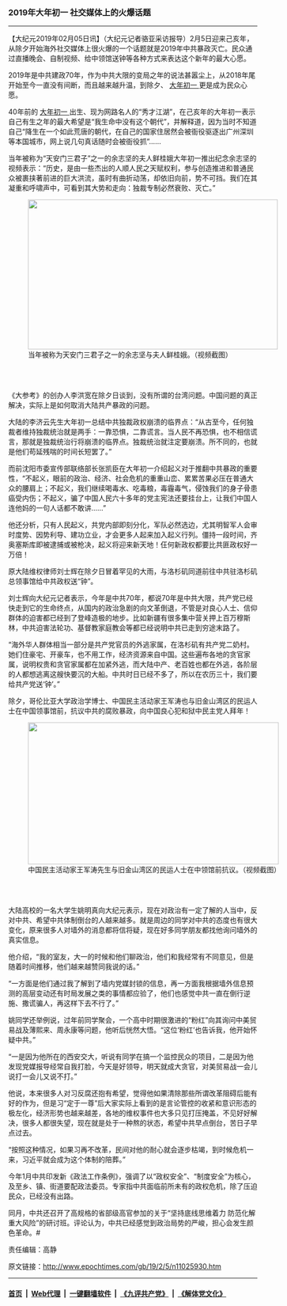 ### 2019年大年初一  社交媒体上的火爆话题
------------------------

<p>
 【大纪元2019年02月05日讯】（大纪元记者骆亚采访报导）2月5日迎来己亥年，从除夕开始海外社交媒体上很火爆的一个话题就是2019年中共暴政灭亡。民众通过直播晚会、自制视频、给中领馆送钟等各种方式来表达这个新年的最大心愿。
</p>
<p>
 2019年是中共建政70年，作为中共大限的变局之年的说法甚嚣尘上，从2018年尾开始至今一直没有间断，而且越来越升温，到除夕、
 <a href="http://www.epochtimes.com/gb/tag/%E5%A4%A7%E5%B9%B4%E5%88%9D%E4%B8%80.html">
  大年初一
 </a>
 更是成为民众心愿。
</p>
<p>
 40年前的
 <a href="http://www.epochtimes.com/gb/tag/%E5%A4%A7%E5%B9%B4%E5%88%9D%E4%B8%80.html">
  大年初一
 </a>
 出生、现为网路名人的“秀才江湖”，在己亥年的大年初一表示自己有生之年的最大希望是“我生命中没有这个朝代”，并解释道，因为当时不知道自己“降生在一个如此荒唐的朝代，在自己的国家住居然会被衙役驱逐出广州深圳等本国城市，网上说几句真话随时会被衙役抓”……
</p>
<p>
 当年被称为“天安门三君子”之一的余志坚的夫人鲜桂娥大年初一推出纪念余志坚的视频表示：“历史，是由一些杰出的人顺人民之天赋权利，参与创造推进和普通民众被裹挟著前进的巨大洪流，虽时有曲折动荡，却依旧向前，势不可挡。我们在其凝重和呼啸声中，可看到其大势和走向：独裁专制必然衰败、灭亡。”
</p>
<figure class="wp-caption aligncenter" id="attachment_11025951" style="width: 505px">
 <a href="http://i.epochtimes.com/assets/uploads/2019/02/afbdf86b728111b619f622df54a3adf7.png">
  <img alt="" class=" wp-image-11025951" height="303" src="http://i.epochtimes.com/assets/uploads/2019/02/afbdf86b728111b619f622df54a3adf7.png" width="505"/>
 </a>
 <br/><figcaption class="wp-caption-text">
  当年被称为天安门三君子之一的余志坚与夫人鲜桂娥。（视频截图）
 </figcaption><br/>
</figure><br/>
<p>
 《大参考》的创办人李洪宽在除夕日谈到，没有所谓的台湾问题。中国问题的真正解决，实际上是如何取消大陆共产暴政的问题。
</p>
<p>
 大陆的李济云先生大年初一总结中共独裁政权崩溃的临界点：“从古至今，任何独裁者维持独裁统治就是两手：一靠恐惧，二靠谎言。当人民不再恐惧，也不相信谎言，那就是独裁统治行将崩溃的临界点。独裁统治就注定要崩溃。所不同的，也就是他们苟延残喘的时间长短罢了。”
</p>
<p>
 而前沈阳市委宣传部联络部长张凯臣在大年初一介绍起义对于推翻中共暴政的重要性，“不起义，眼前的政治、经济、社会危机的重重山峦、累累苦果必压在普通大众的腰肩上；不起义，我们继续喝毒水、吃毒粮，毒霾毒气，侵蚀我们的身子骨患癌受内伤；不起义，骗了中国人民六十多年的党主宪法还要挂台上，让我们中国人连他妈的一句人话都不敢讲……”
</p>
<p>
 他还分析，只有人民起义，共党内部即刻分化，军队必然选边，尤其明智军人会审时度势、因势利导、建功立业，才会更多人起来加入起义行列。僵持一段时间，齐奥塞斯库即被逮捕或被枪决，起义将迎来新天地！仼何新政权都要比共匪政权好一万倍！
</p>
<div class="video_fit_container">
</div>
<p>
 原大陆维权律师刘士辉在除夕日冒着罕见的大雨，与洛杉矶同道前往中共驻洛杉矶总领事馆给中共政权送“钟”。
</p>
<p>
 刘士辉向大纪元记者表示，今年是中共70年，都说70年是中共大限，共产党已经快走到它的生命终点，从国内的政治急剧的向文革倒退，不管是对良心人士、信仰群体的迫害都已经到了登峰造极的地步。比如新疆有很多集中营关押上百万穆斯林，中共迫害法轮功、基督教家庭教会等都已经说明中共已走到穷途末路了。
</p>
<p>
 “海外华人群体相当一部分是共产党官员的外逃家属，在洛杉矶有共产党二奶村。她们住豪宅、开豪车，也不用工作，经济资源来自中国。这些遍布各地的贪官家属，说明权贵和贪官家属都在加紧外逃，而大陆中产、老百姓也都在外逃，各阶层的人都想逃离这艘快要沉的大船。中共时日已经不多了，所以在农历三十，我们要给共产党送‘钟’。”
</p>
<p>
 除夕，哥伦比亚大学政治学博士、中国民主活动家王军涛也与旧金山湾区的民运人士在中国领事馆前，抗议中共的腐败暴政，向中国良心犯和狱中民主党人拜年！
</p>
<figure class="wp-caption aligncenter" id="attachment_11025984" style="width: 507px">
 <a href="http://i.epochtimes.com/assets/uploads/2019/02/93246bb947334c8553fc4d67c785884e.png">
  <img alt="" class=" wp-image-11025984" height="287" src="http://i.epochtimes.com/assets/uploads/2019/02/93246bb947334c8553fc4d67c785884e.png" width="507"/>
 </a>
 <br/><figcaption class="wp-caption-text">
  中国民主活动家王军涛先生与旧金山湾区的民运人士在中领馆前抗议。（视频截图）
 </figcaption><br/>
</figure><br/>
<p>
 大陆高校的一名大学生姚明真向大纪元表示，现在对政治有一定了解的人当中，反对中共、希望中共体制倒台的人越来越多。就是周边的同学对中共的态度也有很大变化，原来很多人对墙外的消息都将信将疑，现在好多同学朋友都找他询问墙外的真实信息。
</p>
<p>
 他介绍，“我的室友，大一的时候和他们聊政治，他们和我经常有不同意见，但是随着时间推移，他们越来越赞同我说的话。”
</p>
<p>
 “一方面是他们通过我了解到了墙内党媒封锁的信息，再一方面我根据墙外信息预测的高层变动还有时局发展之类的事情都应验了，他们也感觉中共一直在倒行逆施、撒谎骗人，再这样下去不行了。”
</p>
<p>
 姚同学还举例说，过年前同学聚会，一个高中时期很激进的“粉红”向其询问中美贸易战及薄熙来、周永康等问题，他听后恍然大悟。“这位‘粉红’也告诉我，他开始怀疑中共。”
</p>
<p>
 “一是因为他所在的西安交大，听说有同学在搞一个监控民众的项目，二是因为他发现党媒报导经常自我打脸，今天是好领导，明天就成大贪官，对美贸易战一会儿说打一会儿又说不打。”
</p>
<p>
 他说，本来很多人对习反腐还抱有希望，觉得他如果清除那些所谓改革阻碍后能有好的作为，但是习“定于一尊”后大家实际上看到的是言论管控的收紧和意识形态的极左化，经济形势也越来越差，各地的维权事件也大多只见打压掩盖，不见好好解决，很多人都很失望，现在就是处于一种熬的状态，希望中共早点倒台，苦日子早点过去。
</p>
<p>
 “按照这种情况，如果习再不改革，民间对他的耐心就会逐步枯竭，到时候危机一来，习近平就会成为这个体制的陪葬。”
</p>
<p>
 今年1月中共印发新《政法工作条例》，强调了以“政权安全”、“制度安全”为核心，及至乡、镇、街道要配政法委员。专家指中共面临前所未有的政权危机，除了压迫民众，已经没有出路。
</p>
<p>
 同月，中共还召开了高规格的省部级高官参加的关于“坚持底线思维着力 防范化解重大风险”的研讨班。评论认为，中共已经感觉到政治局势的严峻，担心会发生颜色革命。#
</p>
<p>
 责任编辑：高静
</p>

原文链接：http://www.epochtimes.com/gb/19/2/5/n11025930.htm


------------------------
#### [首页](https://github.com/gfw-breaker/banned-news/blob/master/README.md) &nbsp;|&nbsp; [Web代理](https://github.com/labour-camp/helloworld) &nbsp;|&nbsp; [一键翻墙软件](https://github.com/gfw-breaker/nogfw/blob/master/README.md) &nbsp;|&nbsp; [《九评共产党》](https://github.com/gfw-breaker/9ping.md/blob/master/README.md#九评之一评共产党是什么) &nbsp;|&nbsp; [《解体党文化》](https://github.com/gfw-breaker/jtdwh.md/blob/master/README.md#绪论)

